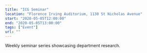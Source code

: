 ```yaml
---
title: "ICG Seminar"
location: "Florence Irving Auditorium, 1130 St Nicholas Avenue"
start: "2020-05-05T12:00:00"
end: "2020-05-05T13:00:00"
tags: ["Event"]
url: ""
---
```


Weekly seminar series showcasing department research.

<!-- endexcerpt -->
